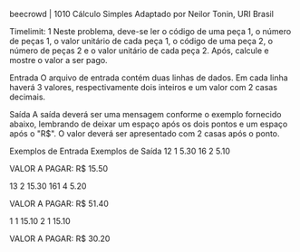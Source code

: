 beecrowd | 1010
Cálculo Simples
Adaptado por Neilor Tonin, URI  Brasil

Timelimit: 1
Neste problema, deve-se ler o código de uma peça 1, o número de peças 1, o valor unitário de cada peça 1, o código de uma peça 2, o número de peças 2 e o valor unitário de cada peça 2. Após, calcule e mostre o valor a ser pago.

Entrada
O arquivo de entrada contém duas linhas de dados. Em cada linha haverá 3 valores, respectivamente dois inteiros e um valor com 2 casas decimais.

Saída
A saída deverá ser uma mensagem conforme o exemplo fornecido abaixo, lembrando de deixar um espaço após os dois pontos e um espaço após o "R$". O valor deverá ser apresentado com 2 casas após o ponto.

Exemplos de Entrada	Exemplos de Saída
12 1 5.30
16 2 5.10

VALOR A PAGAR: R$ 15.50

13 2 15.30
161 4 5.20

VALOR A PAGAR: R$ 51.40

1 1 15.10
2 1 15.10

VALOR A PAGAR: R$ 30.20